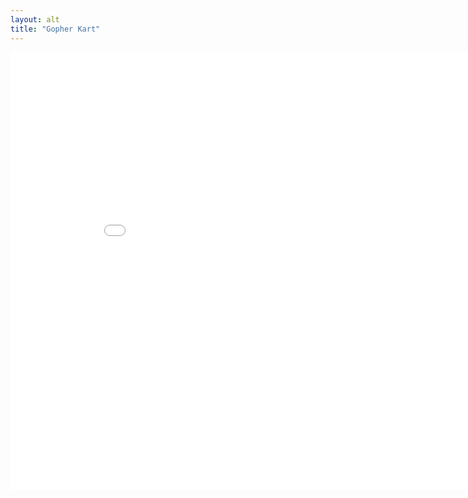 ```yaml
---
layout: alt
title: "Gopher Kart"
---
```

<embed src="src/" width="900" height="700" allowfullscreen>
